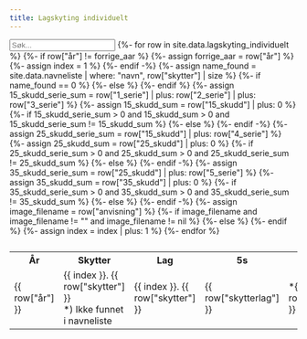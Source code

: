 ```yaml
---
title: Lagskyting individuelt
---
```


<script src="assets/js/search.js"></script> 

<table id="search_tbl">
  <input type="text" id="search_input" onkeyup="searchTable()" placeholder="Søk...">
  <tr>
    <th>År</th>
    <th>Skytter</th>
    <th>Lag</th>
    <th class="mobile_hide">5s</th>
    <th class="mobile_hide">5s</th>
    <th class="mobile_hide">5s</th>
    <th>15s</th>
    <th>Grl</th>
    <th class="mobile_hide">25s</th>
    <th>Omg</th>
    <th>Sum</th>
    <th>Anvis</th>
  </tr>
{%- for row in site.data.lagskyting_individuelt %}
  <tr class="search_row">
    <td>{{ row["år"] }}</td>
  {%- if row["år"] != forrige_aar %}
    {%- assign forrige_aar = row["år"] %}
    {%- assign index = 1 %}
  {%- endif -%}
  {%- assign name_found = site.data.navneliste | where: "navn", row["skytter"] | size %}
  {%- if name_found == 0 %}
    <td class="data_issue">{{ index }}. {{ row["skytter"] }} <br> *) Ikke funnet i navneliste</td>
  {%- else %}
    <td>{{ index }}. {{ row["skytter"] }}</td>
  {%- endif %}
    <td>{{ row["skytterlag"] }}</td>
  {%- assign 15_skudd_serie_sum = row["1_serie"] | plus: row["2_serie"] | plus: row["3_serie"] %}
  {%- assign 15_skudd_sum = row["15_skudd"] | plus: 0 %}
  {%- if 15_skudd_serie_sum > 0 and 15_skudd_sum > 0 and 15_skudd_serie_sum != 15_skudd_sum %}
    <td class="mobile_hide data_issue">*{{ row["1_serie"] }}</td>
    <td class="mobile_hide data_issue">*{{ row["2_serie"] }}</td>
    <td class="mobile_hide data_issue">*{{ row["3_serie"] }}</td>
    <td class="data_issue">*{{ row["15_skudd"] }}</td>
  {%- else %}
    <td class="mobile_hide">{{ row["1_serie"] }}</td>
    <td class="mobile_hide">{{ row["2_serie"] }}</td>
    <td class="mobile_hide">{{ row["3_serie"] }}</td>
    <td>{{ row["15_skudd"] }}</td>
  {%- endif -%}
  {%- assign 25_skudd_serie_sum = row["15_skudd"] | plus: row["4_serie"] %}
  {%- assign 25_skudd_sum = row["25_skudd"] | plus: 0 %}
  {%- if 25_skudd_serie_sum > 0 and 25_skudd_sum > 0 and 25_skudd_serie_sum != 25_skudd_sum %}
    <td class="data_issue">*{{ row["4_serie"] }}</td>
    <td class="mobile_hide data_issue">*{{ row["25_skudd"] }}</td>
  {%- else %}
    <td>{{ row["4_serie"] }}</td>
    <td class="mobile_hide">{{ row["25_skudd"] }}</td>
  {%- endif -%}
  {%- assign 35_skudd_serie_sum = row["25_skudd"] | plus: row["5_serie"] %}
  {%- assign 35_skudd_sum = row["35_skudd"] | plus: 0 %}
  {%- if 35_skudd_serie_sum > 0 and 35_skudd_sum > 0 and 35_skudd_serie_sum != 35_skudd_sum %}
    <td class="data_issue">*{{ row["5_serie"] }}</td>
    <td class="data_issue">*{{ row["35_skudd"] }}</td>
  {%- else %}
    <td>{{ row["5_serie"] }}</td>
    <td>{{ row["35_skudd"] }}</td>
  {%- endif -%}
  {%- assign image_filename = row["anvisning"] %}
  {%- if image_filename and image_filename != "" and image_filename != nil %}
    <td><a href='assets/images/gravkort/lagskyting/{{ row["år"] }}/{{ image_filename }}'>Skive</a></td>
  {%- else %}
    <td></td>
  {%- endif %}
  </tr>
  {%- assign index = index | plus: 1 %}
{%- endfor %}
  <caption id="search_caption"></caption>
</table>

